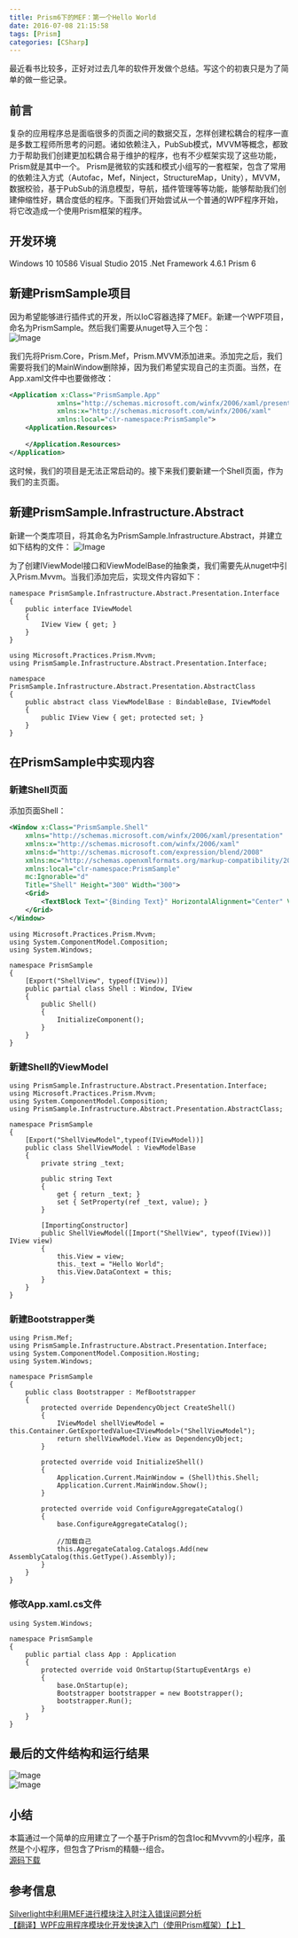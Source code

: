 ```yaml
---
title: Prism6下的MEF：第一个Hello World
date: 2016-07-08 21:15:58
tags: [Prism]
categories: [CSharp]
---
```

最近看书比较多，正好对过去几年的软件开发做个总结。写这个的初衷只是为了简单的做一些记录。
<!-- more -->
## 前言
复杂的应用程序总是面临很多的页面之间的数据交互，怎样创建松耦合的程序一直是多数工程师所思考的问题。诸如依赖注入，PubSub模式，MVVM等概念，都致力于帮助我们创建更加松耦合易于维护的程序，也有不少框架实现了这些功能，Prism就是其中一个。
Prism是微软的实践和模式小组写的一套框架，包含了常用的依赖注入方式（Autofac，Mef，Ninject，StructureMap，Unity），MVVM，数据校验，基于PubSub的消息模型，导航，插件管理等等功能，能够帮助我们创建伸缩性好，耦合度低的程序。下面我们开始尝试从一个普通的WPF程序开始，将它改造成一个使用Prism框架的程序。

## 开发环境
Windows 10 10586
Visual Studio 2015
.Net Framework 4.6.1
Prism 6

## 新建PrismSample项目  
因为希望能够进行插件式的开发，所以IoC容器选择了MEF。新建一个WPF项目，命名为PrismSample。然后我们需要从nuget导入三个包：  
![Image](https://raw.githubusercontent.com/tianjyan/tianjyan.github.io/master/images/2016-07-08-Prism-01.png)

我们先将Prism.Core，Prism.Mef，Prism.MVVM添加进来。添加完之后，我们需要将我们的MainWindow删除掉，因为我们希望实现自己的主页面。当然，在App.xaml文件中也要做修改：
```xml
<Application x:Class="PrismSample.App"
            xmlns="http://schemas.microsoft.com/winfx/2006/xaml/presentation"
            xmlns:x="http://schemas.microsoft.com/winfx/2006/xaml"
            xmlns:local="clr-namespace:PrismSample">
    <Application.Resources>
        
    </Application.Resources>
</Application>
```

这时候，我们的项目是无法正常启动的。接下来我们要新建一个Shell页面，作为我们的主页面。

## 新建PrismSample.Infrastructure.Abstract  
新建一个类库项目，将其命名为PrismSample.Infrastructure.Abstract，并建立如下结构的文件：
![Image](https://raw.githubusercontent.com/tianjyan/tianjyan.github.io/master/images/2016-07-08-Prism-02.png)

为了创建IViewModel接口和ViewModelBase的抽象类，我们需要先从nuget中引入Prism.Mvvm。当我们添加完后，实现文件内容如下：
```CSharp
namespace PrismSample.Infrastructure.Abstract.Presentation.Interface
{
    public interface IViewModel
    {
        IView View { get; }
    }
}
```
```CSharp
using Microsoft.Practices.Prism.Mvvm;
using PrismSample.Infrastructure.Abstract.Presentation.Interface;

namespace PrismSample.Infrastructure.Abstract.Presentation.AbstractClass
{
    public abstract class ViewModelBase : BindableBase, IViewModel
    {
        public IView View { get; protected set; }
    }
}
```
## 在PrismSample中实现内容 
### 新建Shell页面
添加页面Shell：
```xml
<Window x:Class="PrismSample.Shell"
    xmlns="http://schemas.microsoft.com/winfx/2006/xaml/presentation"
    xmlns:x="http://schemas.microsoft.com/winfx/2006/xaml"
    xmlns:d="http://schemas.microsoft.com/expression/blend/2008"
    xmlns:mc="http://schemas.openxmlformats.org/markup-compatibility/2006"
    xmlns:local="clr-namespace:PrismSample"
    mc:Ignorable="d"
    Title="Shell" Height="300" Width="300">
    <Grid>
        <TextBlock Text="{Binding Text}" HorizontalAlignment="Center" VerticalAlignment="Center"/>
    </Grid>
</Window>
```
```CSharp
using Microsoft.Practices.Prism.Mvvm;
using System.ComponentModel.Composition;
using System.Windows;

namespace PrismSample
{
    [Export("ShellView", typeof(IView))]
    public partial class Shell : Window, IView
    {
        public Shell()
        {
            InitializeComponent();
        }
    }
}
```
### 新建Shell的ViewModel
```CSharp
using PrismSample.Infrastructure.Abstract.Presentation.Interface;
using Microsoft.Practices.Prism.Mvvm;
using System.ComponentModel.Composition;
using PrismSample.Infrastructure.Abstract.Presentation.AbstractClass;

namespace PrismSample
{
    [Export("ShellViewModel",typeof(IViewModel))]
    public class ShellViewModel : ViewModelBase
    {
        private string _text;

        public string Text
        {
            get { return _text; }
            set { SetProperty(ref _text, value); }
        }

        [ImportingConstructor]
        public ShellViewModel([Import("ShellView", typeof(IView))]  IView view)
        {
            this.View = view;
            this._text = "Hello World";
            this.View.DataContext = this;
        }
    }
}
```
### 新建Bootstrapper类
```CSharp
using Prism.Mef;
using PrismSample.Infrastructure.Abstract.Presentation.Interface;
using System.ComponentModel.Composition.Hosting;
using System.Windows;

namespace PrismSample
{
    public class Bootstrapper : MefBootstrapper
    {
        protected override DependencyObject CreateShell()
        {
            IViewModel shellViewModel = this.Container.GetExportedValue<IViewModel>("ShellViewModel");      
            return shellViewModel.View as DependencyObject;
        }

        protected override void InitializeShell()
        {
            Application.Current.MainWindow = (Shell)this.Shell;
            Application.Current.MainWindow.Show();
        }

        protected override void ConfigureAggregateCatalog()
        {
            base.ConfigureAggregateCatalog();

            //加载自己
            this.AggregateCatalog.Catalogs.Add(new AssemblyCatalog(this.GetType().Assembly));
        }
    }
}
```
### 修改App.xaml.cs文件
```CSharp
using System.Windows;

namespace PrismSample
{
    public partial class App : Application
    {
        protected override void OnStartup(StartupEventArgs e)
        {
            base.OnStartup(e);
            Bootstrapper bootstrapper = new Bootstrapper();
            bootstrapper.Run();
        }
    }
}
```

## 最后的文件结构和运行结果
![Image](https://raw.githubusercontent.com/tianjyan/tianjyan.github.io/master/images/2016-07-08-Prism-03.png)  
![Image](https://raw.githubusercontent.com/tianjyan/tianjyan.github.io/master/images/2016-07-08-Prism-04.png)  

## 小结
本篇通过一个简单的应用建立了一个基于Prism的包含Ioc和Mvvvm的小程序，虽然是个小程序，但包含了Prism的精髓--组合。  
[源码下载](https://raw.githubusercontent.com/tianjyan/tianjyan.github.io/master/attachments/2016-07-08-PrismSample.zip)

## 参考信息
[Silverlight中利用MEF进行模块注入时注入错误问题分析](http://www.cnblogs.com/oldkingsir/archive/2012/03/14/2397132.html)  
[【翻译】WPF应用程序模块化开发快速入门（使用Prism框架）【上】](http://www.cnblogs.com/liulun/archive/2012/03/16/2399654.html)
